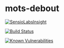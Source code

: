# mots-debout



[![SensioLabsInsight](https://insight.sensiolabs.com/projects/07f446d6-4e6e-473f-bf79-b3da843b30e0/big.png)](https://insight.sensiolabs.com/projects/07f446d6-4e6e-473f-bf79-b3da843b30e0)


[![Build Status](https://travis-ci.org/PierreSylvain/mots-debout.svg?branch=master)](https://travis-ci.org/PierreSylvain/mots-debout)


[![Known Vulnerabilities](https://snyk.io/test/github/pierresylvain/mots-debout/badge.svg)](https://snyk.io/test/github/pierresylvain/mots-debout)
